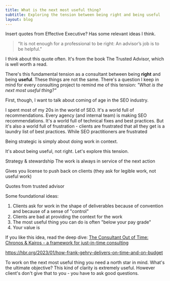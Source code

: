 ```yaml
---
title: What is the next most useful thing?
subtitle: Exploring the tension between being right and being useful
layout: blog
---
```


Insert quotes from Effective Executive? Has some relevant ideas I think.

> “It is not enough for a professional to be right: An advisor’s job is to be helpful."

I think about this quote often. It's from the book The Trusted Advisor, which is well worth a read.

There's this fundamental tension as a consultant between being **right** and being **useful**. These things are not the same. There's a question I keep in mind for every consulting project to remind me of this tension: *"What is the next most useful thing?"*

First, though, I want to talk about coming of age in the SEO industry.

I spent most of my 20s in the world of SEO. It's a world full of recommendations. Every agency (and internal team) is making SEO recommendations. It's a world full of technical fixes and best practices. But it's also a world full of frustration - clients are frustrated that all they get is a laundry list of best practices. While SEO practitioners are frustrated 

Being strategic is simply about doing work in context. 

It's about being useful, not right. Let's explore this tension.

Strategy & stewardship
The work is always in service of the next action

Gives you license to push back on clients (they ask for legible work, not useful work)

Quotes from trusted advisor


Some foundational ideas:

1) Clients ask for work in the shape of deliverables because of convention and because of a sense of "control"
2) Clients are bad at providing the context for the work
3) The most useful thing you can do is often "below your pay grade"
4) Your value is 



If you like this idea, read the deep dive: [The Consultant Out of Time: Chronos & Kairos - a framework for just-in-time consulting](https://tomcritchlow.com/2021/01/26/kairos/)

https://hbr.org/2023/01/how-frank-gehry-delivers-on-time-and-on-budget

To work on the next most useful thing you need a north star in mind. What's the ultimate objective? This kind of clarity is extremely useful. However client's don't give that to you - you have to ask good questions.